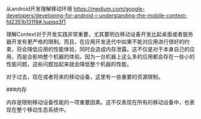 从android开发理解移动环境
https://medium.com/google-developers/developing-for-android-i-understanding-the-mobile-context-fd2351b131f8#.luaiqq3f1

理解Context对于开发实践非常重要，尤其要明白移动设备开发比起桌面或者服务器开发有更严格的限制。而且，在应用开发迭代中如果不能对应用进行很好的约束，将会降低应用的性能体验，同时会造成内存泄露。这不仅是对于本身自己的应用，而是会影响整个机器的体验。因为一台机器上这么多的应用都会存在一些小的性能问题，这些问题加起来就会降低整个机器的性能。

对于过去，现在或者将来的移动设备，这里有一些重要的资源限制。

###内存

内存是限制移动设备性能的一项重要因素。这不仅表现在所有的移动设备中，也表现在整个移动生态系统中。